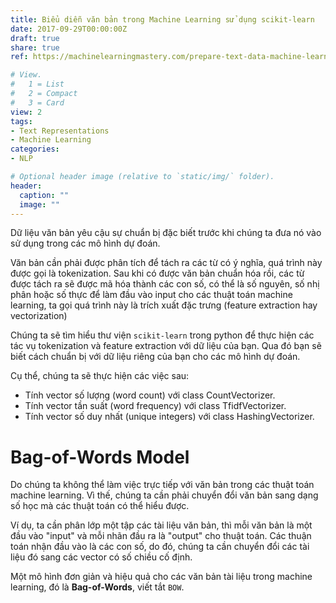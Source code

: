 ```yaml
---
title: Biểu diễn văn bản trong Machine Learning sử dụng scikit-learn
date: 2017-09-29T00:00:00Z
draft: true
share: true
ref: https://machinelearningmastery.com/prepare-text-data-machine-learning-scikit-learn/

# View.
#   1 = List
#   2 = Compact
#   3 = Card
view: 2
tags:
- Text Representations
- Machine Learning
categories:
- NLP

# Optional header image (relative to `static/img/` folder).
header:
  caption: ""
  image: ""
---
```


Dữ liệu văn bản yêu cậu sự chuẩn bị đặc biết trước khi chúng ta đưa nó vào sử dụng trong các mô hình dự đoán.

Văn bản cần phải được phân tích để tách ra các từ có ý nghĩa, quá trình này được gọi là tokenization. Sau khi có được văn bản chuẩn hóa rồi, các từ được tách ra sẽ được mã hóa thành các con số, có thể là số nguyên, số nhị phân hoặc số thực để làm đầu vào input cho các thuật toán machine learning, ta gọi quá trình này là trích xuất đặc trưng (feature extraction hay vectorization)

Chúng ta sẽ tìm hiểu thư viện `scikit-learn` trong python để thực hiện các tác vụ tokenization và feature extraction với dữ liệu của bạn. Qua đó bạn sẽ biết cách chuẩn bị với dữ liệu riêng của bạn cho các mô hình dự đoán.

Cụ thể, chúng ta sẽ thực hiện các việc sau:

* Tính vector số lượng (word count) với class CountVectorizer.
* Tính vector tần suất (word frequency) với class TfidfVectorizer.
* Tính vector số duy nhất (unique integers) với class HashingVectorizer.

# Bag-of-Words Model

Do chúng ta không thể làm việc trực tiếp với văn bản trong các thuật toán machine learning. Vì thế, chúng ta cần phải chuyển đổi văn bản sang dạng số học mà các thuật toán có thể hiểu được.

Ví dụ, ta cần phân lớp một tập các tài liệu văn bản, thì mỗi văn bản là một đầu vào "input" và mỗi nhãn đầu ra là "output" cho thuật toán. Các thuận toán nhận đầu vào là các con số, do đó, chúng ta cần chuyển đổi các tài liệu đó sang các vector có số chiều cố định.

Một mô hình đơn giản và hiệu quả cho các văn bản tài liệu trong machine learning, đó là **Bag-of-Words**, viết tắt `BOW`.

